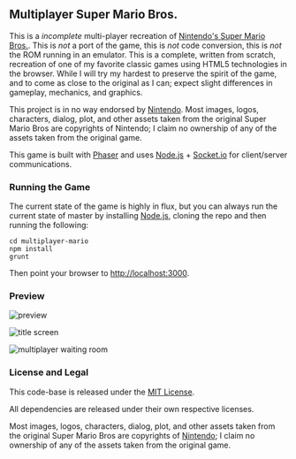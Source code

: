## Multiplayer Super Mario Bros.

This is a *incomplete* multi-player recreation of [Nintendo's Super Mario Bros.](http://en.wikipedia.org/wiki/Super_Mario_Bros).
This is _not_ a port of the game, this is _not_ code conversion, this is _not_ the ROM running in an emulator. This is
a complete, written from scratch, recreation of one of my favorite classic games using HTML5 technologies in the browser. While I
will try my hardest to preserve the spirit of the game, and to come as close to the original as I can; expect slight
differences in gameplay, mechanics, and graphics.

This project is in no way endorsed by [Nintendo](http://www.nintendo.com/). Most images, logos, characters, dialog,
plot, and other assets taken from the original Super Mario Bros are copyrights of Nintendo; I claim no ownership of
any of the assets taken from the original game.

This game is built with [Phaser](http://phaser.io) and uses [Node.js]() + [Socket.io]() for client/server communications.

### Running the Game

The current state of the game is highly in flux, but you can always run the current state of master by installing
[Node.js](http://nodejs.org), cloning the repo and then running the following:

```shell
cd multiplayer-mario
npm install
grunt
```

Then point your browser to [http://localhost:3000](http://localhost:3000).

### Preview

![preview](http://imgur.com/NiIKvWc.gif)

![title screen](http://i.giphy.com/l41lHIgd469s5Tj5C.gif)

![multiplayer waiting room](http://imgur.com/SyUw4u4.png)

### License and Legal

This code-base is released under the [MIT License](http://opensource.org/licenses/MIT).

All dependencies are released under their own respective licenses.

Most images, logos, characters, dialog, plot, and other assets taken from the original Super Mario Bros
are copyrights of [Nintendo](http://www.nintendo.com/); I claim no ownership of any of the assets taken from the original game.
